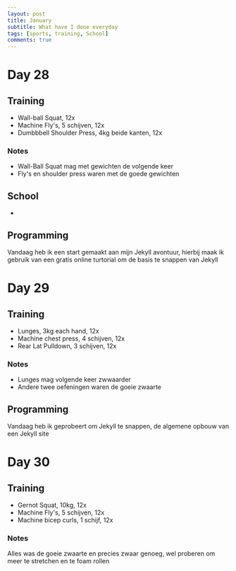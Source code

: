 ```yaml
---
layout: post
title: January
subtitle: What have I done everyday
tags: [sports, training, School]
comments: true
---
```


# Day 28
## Training
* Wall-ball Squat, 12x
* Machine Fly's, 5 schijven, 12x
* Dumbbbell Shoulder Press, 4kg beide kanten, 12x  
### Notes
* Wall-Ball Squat mag met gewichten de volgende keer  
* Fly's en shoulder press waren met de goede gewichten
## School
-
## Programming
Vandaag heb ik een start gemaakt aan mijn Jekyll avontuur, hierbij maak ik gebruik van een gratis online turtorial om de basis te snappen van Jekyll

# Day 29
## Training
* Lunges, 3kg each hand, 12x
* Machine chest press, 4 schijven, 12x
* Rear Lat Pulldown, 3 schijven, 12x
### Notes
* Lunges mag volgende keer zwwaarder
* Andere twee oefeningen waren de goeie zwaarte

## Programming
Vandaag heb ik geprobeert om Jekyll te snappen, de algemene opbouw van een Jekyll site

# Day 30
## Training
* Gernot Squat, 10kg, 12x
* Machine Fly's, 5 schijven, 12x
* Machine bicep curls, 1 schijf, 12x
### Notes
Alles was de goeie zwaarte en precies zwaar genoeg, wel proberen om meer te stretchen en te foam rollen
